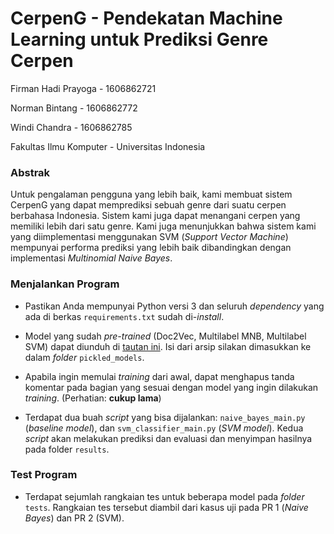 # CerpenG - Pendekatan Machine Learning untuk Prediksi Genre Cerpen

Firman Hadi Prayoga - 1606862721

Norman Bintang - 1606862772

Windi Chandra - 1606862785

Fakultas Ilmu Komputer - Universitas Indonesia

### Abstrak
Untuk pengalaman pengguna yang lebih baik, kami membuat sistem CerpenG yang dapat memprediksi sebuah genre dari suatu
cerpen berbahasa Indonesia. Sistem kami juga dapat menangani cerpen yang memiliki lebih dari
satu genre. Kami juga menunjukkan bahwa sistem kami yang diimplementasi menggunakan
SVM (*Support Vector Machine*) mempunyai performa prediksi yang lebih baik dibandingkan dengan implementasi
*Multinomial Naive Bayes*.


### Menjalankan Program
- Pastikan Anda mempunyai Python versi 3 dan
seluruh *dependency* yang ada di berkas `requirements.txt` sudah di-*install*.

- Model yang sudah *pre-trained* (Doc2Vec, Multilabel MNB, Multilabel SVM) dapat diunduh di
[tautan ini](https://drive.google.com/file/d/1rdywcrDqJWguBP4RCnGc1eDNpvWGVsEm/view?usp=sharing).
Isi dari arsip silakan dimasukkan ke dalam *folder* `pickled_models`.

- Apabila ingin memulai *training* dari awal, dapat menghapus tanda komentar pada bagian yang sesuai dengan
model yang ingin dilakukan *training*. (Perhatian: **cukup lama**)

- Terdapat dua buah *script* yang bisa dijalankan:
`naive_bayes_main.py` (*baseline model*), dan
`svm_classifier_main.py` (*SVM model*). Kedua *script* akan melakukan prediksi
dan evaluasi dan menyimpan hasilnya pada folder `results`.

### Test Program
- Terdapat sejumlah rangkaian tes untuk beberapa model pada *folder*
`tests`. Rangkaian tes tersebut diambil dari kasus uji pada PR 1 (*Naive Bayes*)
 dan PR 2 (SVM).